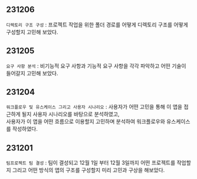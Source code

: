 ## 231206

`디렉토리 구조 구성` : 프로젝트 작업을 위한 폴더 경로를 어떻게 디렉토리 구조를 어떻게 구성할지 고민해 보았다.

## 231205

`요구 사항 분석` : 비기능적 요구 사항과 기능적 요구 사항을 각각 파악하고 어떤 기술이 들어갈지 고민해 보았다.

## 231204

`워크플로우 및 유스케이스 그리고 사용자 시나리오` : 사용자가 어떤 고민을 통해 이 앱을 접근하게 될지 사용자 시나리오를 바탕으로 분석하였고,  
사용자가 이 앱을 어떤 흐름으로 이용할지 고민하며 분석하여 워크플로우와 유스케이스를 작성하였다.

## 231201

`팀프로젝트 팀 결성` : 팀이 결성되고 12월 1일 부터 12월 3일까지 어떤 프로젝트를 작업할지 그리고 어떤 방식의 앱의 구조를 구성할지 미리 고민과 구상을 해보았다.
